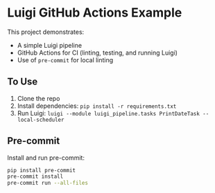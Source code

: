 # Luigi GitHub Actions Example

This project demonstrates:
- A simple Luigi pipeline
- GitHub Actions for CI (linting, testing, and running Luigi)
- Use of `pre-commit` for local linting

## To Use

1. Clone the repo
2. Install dependencies: `pip install -r requirements.txt`
3. Run Luigi: `luigi --module luigi_pipeline.tasks PrintDateTask --local-scheduler`

## Pre-commit

Install and run pre-commit:

```bash
pip install pre-commit
pre-commit install
pre-commit run --all-files
```
